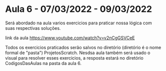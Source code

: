 # Aula 6 - 07/03/2022 - 09/03/2022		

Será abordado na aula varios exercicios para praticar nossa lógica com suas respectivas soluções.

link da aula https://www.youtube.com/watch?v=v2nCgGSVCeE

Todos os exercicios praticados serão salvos no diretório (diretório é o nome formal de "pasta") ProjetosScratch. Nesdsa aula também será usado o visual para resolver esses exercicios, a resposta estará no diretório CodigosDasAulas na pasta da aula 6.


